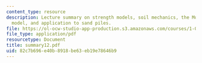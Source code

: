 ```yaml
---
content_type: resource
description: Lecture summary on strength models, soil mechanics, the Mohr-Coulomb
  model, and application to sand piles.
file: https://ol-ocw-studio-app-production.s3.amazonaws.com/courses/1-050-engineering-mechanics-i-fall-2007/82c7b696e40b8918be63eb19e78646b9_summary12.pdf
file_type: application/pdf
resourcetype: Document
title: summary12.pdf
uid: 82c7b696-e40b-8918-be63-eb19e78646b9
---
```

